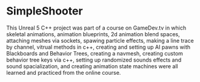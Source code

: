 # SimpleShooter

This Unreal 5 C++ project was part of a course on GameDev.tv in which skeletal animations, 
animation blueprints, 2d animation blend spaces, attaching meshes via sockets, spawing particle effects, 
making a line trace by channel, vitrual methods in c++, creating and setting up AI pawns with Blackboards and Behavior Trees, 
creating a navmesh, creating custom behavior tree keys via c++, setting up randomized sounds effects and sound spacialization, 
and creating animation state machines were all learned and practiced from the online course.
